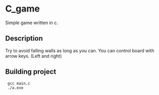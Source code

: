 # C_game
Simple game written in c.

## Description
Try to avoid falling walls as long as you can.
You can control board with arrow keys. (Left and right)

## Building project 
```
 gcc main.c
 ./a.exe
 ```

